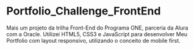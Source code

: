 # Portfolio_Challenge_FrontEnd
Mais um projeto da trilha Front-End do Programa ONE, parceria da Alura com a Oracle. 
Utilizei HTML5, CSS3 e JavaScript para desenvolver Meu Portfolio com layout responsivo, utilizando o conceito de mobile first.

